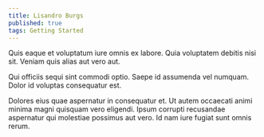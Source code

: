 ```yaml
---
title: Lisandro Burgs
published: true
tags: Getting Started
---
```


Quis eaque et voluptatum iure omnis ex labore. Quia voluptatem debitis nisi sit. Veniam quis alias aut vero aut.

Qui officiis sequi sint commodi optio. Saepe id assumenda vel numquam. Dolor id voluptas consequatur est.

Dolores eius quae aspernatur in consequatur et. Ut autem occaecati animi minima magni quisquam vero eligendi. Ipsum corrupti recusandae aspernatur qui molestiae possimus aut vero. Id nam iure fugiat sunt omnis rerum.
